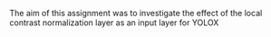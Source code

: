 The aim of this assignment was to investigate the effect of the local contrast normalization layer as an input layer for YOLOX
